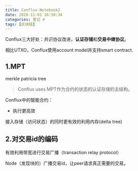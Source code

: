 ```yaml
---
title: Conflux-Notebook2
date: 2020-11-01 16:30:34
categories: 笔记 #
tags: [区块链]
---
```




Conflux三大好处：共识协议改进，**认证存储**和**交易中继协议**。

相比UTXO，Conflux使用account model并支持smart contract.

## 1.MPT

merkle patricia tree 

>  Conflux uses MPT作为合约的状态的认证存储的主结构。

Conflux中的智能合约：

- 执行更高效

接入存储（访问状态）的同时更有效的利用内存(delta tree)

## 2.对交易id的编码

有效利用带宽进行交易广播（transaction relay protocol）

Node（发现块的）广播交易id，让peer请求真正需要的交易。